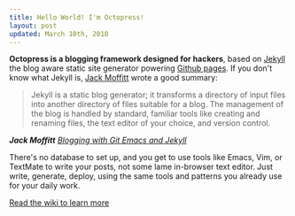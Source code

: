 ```yaml
---
title: Hello World! I'm Octopress!
layout: post
updated: March 10th, 2010
---
```


**Octopress is a blogging framework designed for hackers**, based on [Jekyll](http://github.com/mojombo/jekyll) the blog aware static site generator powering [Github pages](http://pages.github.com/).
If you don't know what Jekyll is, [Jack Moffitt](http://metajack.im/2009/01/23/blogging-with-git-emacs-and-jekyll/) wrote a good summary:

> Jekyll is a static blog generator; it transforms a directory of input files into another directory of files suitable for a blog. The management of the blog is handled by standard, familiar tools like creating and renaming files, the text editor of your choice, and version control.

<cite>**Jack Moffitt** [Blogging with Git Emacs and Jekyll](http://metajack.im/2009/01/23/blogging-with-git-emacs-and-jekyll/)</cite>

There's no database to set up, and you get to use tools like Emacs, Vim, or TextMate to write your posts, not some lame in-browser text editor. Just write, generate, deploy, using the same tools and patterns you already use for your daily work.

[Read the wiki to learn more](http://wiki.github.com/imathis/octopress/)
